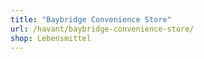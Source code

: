 ```yaml
---
title: "Baybridge Convenience Store"
url: /havant/baybridge-convenience-store/
shop: Lebensmittel
---
```

